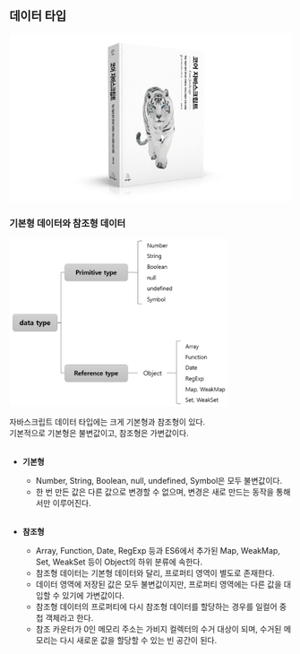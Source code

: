 ## 데이터 타입

<img src="./img/book_img.jpg" width="540" height="300"/><br/>

### 기본형 데이터와 참조형 데이터

<img src="./img/data_type.png" width="390" height="300"/><br/>

자바스크립트 데이터 타입에는 크게 기본형과 참조형이 있다.<br/>
기본적으로 기본형은 불변값이고, 참조형은 가변값이다.<br/><br/>

- **기본형**<br/>

  - Number, String, Boolean, null, undefined, Symbol은 모두 불변값이다.<br/>
  - 한 번 만든 값은 다른 값으로 변경할 수 없으며, 변경은 새로 만드는 동작을 통해서만 이루어진다.<br/><br/>

- **참조형**<br/>

  - Array, Function, Date, RegExp 등과 ES6에서 추가된 Map, WeakMap, Set, WeakSet 등이 Object의 하위 분류에 속한다.<br/>
  - 참조형 데이터는 기본형 데이터와 달리, 프로퍼티 영역이 별도로 존재한다.<br/>
  - 데이터 영역에 저장된 값은 모두 불변값이지만, 프로퍼티 영역에는 다른 값을 대입할 수 있기에 가변값이다.<br/>
  - 참조형 데이터의 프로퍼티에 다시 참조형 데이터를 할당하는 경우를 일컬어 중첩 객체라고 한다.<br/>
  - 참조 카운터가 0인 메모리 주소는 가비지 컬렉터의 수거 대상이 되며, 수거된 메모리는 다시 새로운 값을 할당할 수 있는 빈 공간이 된다.<br/><br/>
